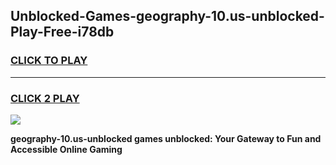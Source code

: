 
## Unblocked-Games-geography-10.us-unblocked-Play-Free-i78db
<h3>
<a href="https://premium76.site?title=geography-10.us-unblocked&ref=20M">CLICK TO PLAY</a></h3>
<hr>

<h3>
<a href="https://premium76.site?title=geography-10.us-unblocked&ref=20M">CLICK 2 PLAY</a>
  
</h3>

<a href="https://premium76.site?title=geography-10.us-unblocked&ref=19M"><img src="https://clearcache.store/games.png"></a>


**geography-10.us-unblocked games unblocked: Your Gateway to Fun and Accessible Online Gaming**
